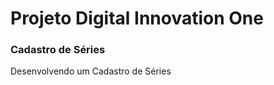 # Projeto Digital Innovation One
### Cadastro de Séries

Desenvolvendo um Cadastro de Séries 

    


